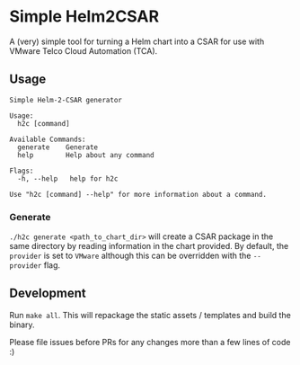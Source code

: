 # Simple Helm2CSAR

A (very) simple tool for turning a Helm chart into a CSAR for use with VMware Telco Cloud Automation (TCA).

## Usage

```text
Simple Helm-2-CSAR generator

Usage:
  h2c [command]

Available Commands:
  generate    Generate
  help        Help about any command

Flags:
  -h, --help   help for h2c

Use "h2c [command] --help" for more information about a command.
```

### Generate

`./h2c generate <path_to_chart_dir>` will create a CSAR package in the same directory by reading information in the chart provided. By default, the `provider` is set to `VMware` although this can be overridden with the `--provider` flag.

## Development

Run `make all`. This will repackage the static assets / templates and build the binary.

Please file issues before PRs for any changes more than a few lines of code :)